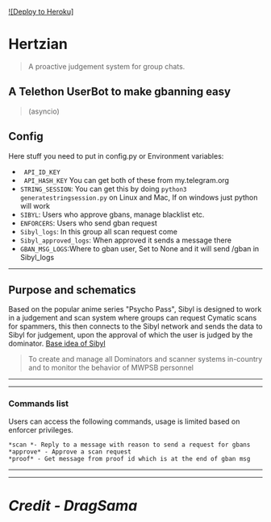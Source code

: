 [![Deploy to Heroku]](https://github.com/Hertzian1/Hertzian")


# Hertzian
> A proactive judgement system for group chats.

## A Telethon UserBot to make gbanning easy 
> (asyncio)

## Config
Here stuff you need to put in config.py or Environment variables:
- ` API_ID_KEY`
- ` API_HASH_KEY`
You can get both of these from my.telegram.org
- `STRING_SESSION`:  You can get this by doing `python3 generatestringsession.py` on Linux and Mac, If on windows just python will work
- ` SIBYL `: Users who approve gbans, manage blacklist etc.
- ` ENFORCERS `: Users who send gban request
- ` Sibyl_logs `: In this group all scan request come
- ` Sibyl_approved_logs `: When approved it sends a message there
- ` GBAN_MSG_LOGS `:Where to gban user, Set to None and it will send /gban in Sibyl_logs
------------

## Purpose and schematics

Based on the popular anime series "Psycho Pass", Sibyl is designed to work in a judgement and scan system where groups can request Cymatic scans for spammers, this then connects to the Sibyl network and sends the data to Sibyl for judgement, upon the approval of which the user is judged by the dominator. [Base idea of Sibyl](https://psychopass.fandom.com/wiki/Sibyl_System "Base idea of Sibyl")

> To create and manage all Dominators and scanner systems in-country and to monitor the behavior of MWPSB personnel

------------


------------

### Commands list
Users can access the following commands, usage is limited based on enforcer privileges.

    *scan *- Reply to a message with reason to send a request for gbans
    *approve* - Approve a scan request
    *proof* - Get message from proof id which is at the end of gban msg

------------
---

# *Credit - DragSama*
